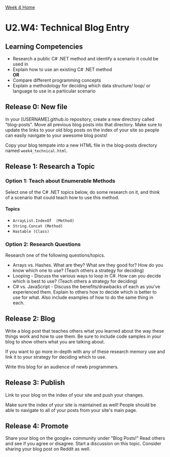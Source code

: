 [Week 4 Home](./)

# U2.W4: Technical Blog Entry

## Learning Competencies
- Research a public C# .NET method and identify a scenario it could be used in
- Explain how to use an existing C# .NET method
<br> **OR**
- Compare different programming concepts
- Explain a methodology for deciding which data structure/ loop/ or language to use in a particular scenario


## Release 0: New file
In your [USERNAME].github.io repository, create a new directory called "blog-posts". Move all previous blog posts into that directory. Make sure to update the links to your old blog posts on the index of your site so people can easily navigate to your awesome blog posts!

Copy your blog tempate into a new HTML file in the blog-posts directory named `week4_technical.html`. 


## Release 1: Research a Topic

### Option 1: Teach about Enumerable Methods
Select one of the C# .NET topics below, do some research on it, and think of a scenario that could teach how to use this method. 

#### Topics
- `ArrayList.IndexOf  (Method)`
- `String.Concat (Method)`
- `Hastable (Class)`

### Option 2: Research Questions
Research one of the following questions/topics.

- Arrays vs. Hashes. What are they? What are they good for? How do you know which one to use? (Teach others a strategy for deciding)
- Looping - Discuss the various ways to loop in C#. How can you decide which is best to use? (Teach others a strategy for deciding)
- C# vs. JavaScript - Discuss the benefits/drawbacks of each as you've experienced them. Explain to others how to decide which is better to use for what. 
  Also include examples of how to do the same thing in each. 


## Release 2: Blog
Write a blog post that teaches others what you learned about the way these things work and how to use them. Be sure to include code samples in your blog to show others what you are talking about. 

If you want to go more in-depth with any of these research memory use and link it to your strategy for deciding which to use. 

Write this blog for an audience of newb programmers.

## Release 3: Publish
Link to your blog on the index of your site and push your changes. 

Make sure the index of your site is maintained as well! People should be able to navigate to all of your posts from your site's main page. 

## Release 4: Promote

Share your blog on the google+ community under "Blog Posts!" Read others and see if you agree or disagree. Start a discussion on this topic.  Consider sharing your blog post on Reddit as well.


